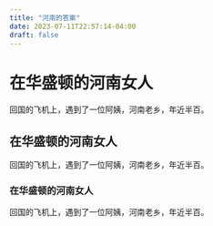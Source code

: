 ```yaml
---
title: "河南的答案"
date: 2023-07-11T22:57:14-04:00
draft: false
---
```


# 在华盛顿的河南女人
回国的飞机上，遇到了一位阿姨，河南老乡，年近半百。

## 在华盛顿的河南女人
回国的飞机上，遇到了一位阿姨，河南老乡，年近半百。

### 在华盛顿的河南女人
回国的飞机上，遇到了一位阿姨，河南老乡，年近半百。